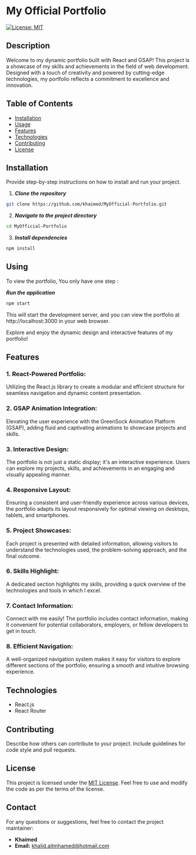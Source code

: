 # My Official Portfolio

[![License: MIT](https://img.shields.io/badge/License-MIT-yellow.svg)](https://opensource.org/licenses/MIT)

## Description

Welcome to my dynamic portfolio built with React and GSAP! This project is a showcase of my skills and achievements in the field of web development. Designed with a touch of creativity and powered by cutting-edge technologies, my portfolio reflects a commitment to excellence and innovation.

## Table of Contents

- [Installation](#Installation)
- [Usage](#usage)
- [Features](#features)
- [Technologies](#technologies)
- [Contributing](#contributing)
- [License](#license)

## Installation

Provide step-by-step instructions on how to install and run your project.

1. ***Clone the repository***

```bash
git clone https://github.com/khaimed/MyOfficial-Portfolio.git
```

2. ***Navigate to the project directory***
   
```bash
cd MyOfficial-Portfolio
```

3. ***Install dependencies***
   
```bash
npm install
```
## Using

To view the portfolio, You only have one step :

***Run the application***
```bash
npm start
```

This will start the development server, and you can view the portfolio at http://localhost:3000 in your web browser.

Explore and enjoy the dynamic design and interactive features of my portfolio!

## Features

### 1. React-Powered Portfolio:
Utilizing the React.js library to create a modular and efficient structure for seamless navigation and dynamic content presentation.

### 2. GSAP Animation Integration:
Elevating the user experience with the GreenSock Animation Platform (GSAP), adding fluid and captivating animations to showcase projects and skills.

### 3. Interactive Design:
The portfolio is not just a static display; it's an interactive experience. Users can explore my projects, skills, and achievements in an engaging and visually appealing manner.

### 4. Responsive Layout:
Ensuring a consistent and user-friendly experience across various devices, the portfolio adapts its layout responsively for optimal viewing on desktops, tablets, and smartphones.

### 5. Project Showcases:
Each project is presented with detailed information, allowing visitors to understand the technologies used, the problem-solving approach, and the final outcome.

### 6. Skills Highlight:
A dedicated section highlights my skills, providing a quick overview of the technologies and tools in which I excel.

### 7. Contact Information:
Connect with me easily! The portfolio includes contact information, making it convenient for potential collaborators, employers, or fellow developers to get in touch.

### 8. Efficient Navigation:
A well-organized navigation system makes it easy for visitors to explore different sections of the portfolio, ensuring a smooth and intuitive browsing experience.

## Technologies

- React.js
- React Router

## Contributing
Describe how others can contribute to your project. Include guidelines for code style and pull requests.

## License
This project is licensed under the [MIT License](LICENSE). Feel free to use and modify the code as per the terms of the license.

## Contact

For any questions or suggestions, feel free to contact the project maintainer:

- **Khaimed**
- **Email:** khalid.aitmhamed@hotmail.com
